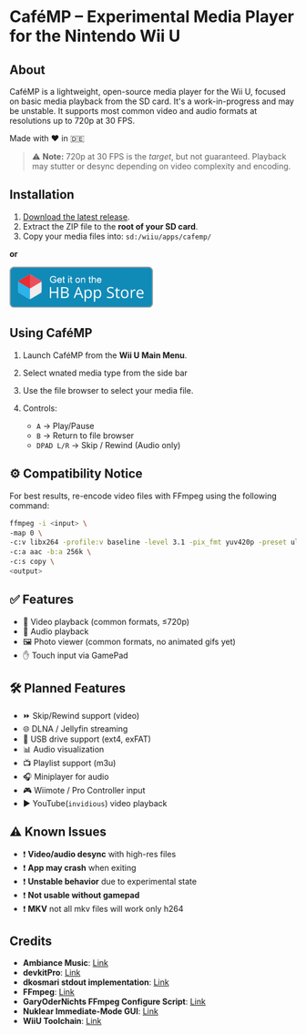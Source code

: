 # CaféMP – Experimental Media Player for the Nintendo Wii U

## About

CaféMP is a lightweight, open-source media player for the Wii U, focused on basic media playback from the SD card. It's a work-in-progress and may be unstable. It supports most common video and audio formats at resolutions up to 720p at 30 FPS.

Made with ❤️ in 🇩🇪

> ⚠️ **Note:** 720p at 30 FPS is the *target*, but not guaranteed. Playback may stutter or desync depending on video complexity and encoding.  

## Installation

1. [Download the latest release](https://github.com/whateveritwas/cafemp/releases/latest).
2. Extract the ZIP file to the **root of your SD card**.
3. Copy your media files into: `sd:/wiiu/apps/cafemp/`

**or**

<p align="left">
  <a href="https://hb-app.store/wiiu/cafmediaplayer">
    <img src="branding/hbasbadge-wiiu.png" alt="Get it on the Homebrew App Store!" width="50%" height="50%">
  </a>
</p>

## Using CaféMP

1. Launch CaféMP from the **Wii U Main Menu**.
2. Select wnated media type from the side bar
3. Use the file browser to select your media file.
3. Controls:

   * `A` → Play/Pause
   * `B` → Return to file browser
   * `DPAD L/R` → Skip / Rewind (Audio only)

## ⚙️ Compatibility Notice

For best results, re-encode video files with FFmpeg using the following command:

```bash
ffmpeg -i <input> \
-map 0 \
-c:v libx264 -profile:v baseline -level 3.1 -pix_fmt yuv420p -preset ultrafast -tune fastdecode -crf 23 -vf "scale=-2:480" \
-c:a aac -b:a 256k \
-c:s copy \
<output>
```

## ✅ Features

* 💼 Video playback (common formats, ≤720p)
* 🎵 Audio playback
* 🖼️ Photo viewer (common formats, no animated gifs yet)
* ✋ Touch input via GamePad

## 🛠️ Planned Features

* ⏩ Skip/Rewind support (video)
* 🌐 DLNA / Jellyfin streaming
* 📀 USB drive support (ext4, exFAT)
* 📊 Audio visualization
* 📺 Playlist support (m3u)
* 🎧 Miniplayer for audio
* 🎮 Wiimote / Pro Controller input
* ▶️ YouTube(`invidious`) video playback

## ⚠️ Known Issues

* ❗ **Video/audio desync** with high-res files
* ❗ **App may crash** when exiting
* ❗ **Unstable behavior** due to experimental state
* ❗ **Not usable without gamepad** 
* ❗ **MKV** not all mkv files will work only h264

## Credits

* **Ambiance Music**: [Link](https://freesound.org/people/LightMister/sounds/769925/?)
* **devkitPro**: [Link](https://github.com/devkitPro)
* **dkosmari stdout implementation**: [Link](https://github.com/dkosmari/devkitpro-autoconf/blob/main/examples/wiiu/sdl2-swkbd/src/stdout.cpp)
* **FFmpeg**: [Link](https://github.com/FFmpeg/FFmpeg/)
* **GaryOderNichts FFmpeg Configure Script**: [Link](https://github.com/GaryOderNichts/FFmpeg-wiiu/blob/master/configure-wiiu)
* **Nuklear Immediate-Mode GUI**: [Link](https://github.com/Immediate-Mode-UI/Nuklear)
* **WiiU Toolchain**: [Link](https://github.com/devkitPro/wut)
